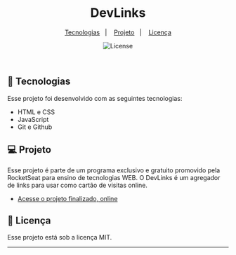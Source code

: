 <h1 align="center"> DevLinks </h1>

<p align="center">
  <a href="#-tecnologias">Tecnologias</a>&nbsp;&nbsp;&nbsp;|&nbsp;&nbsp;&nbsp;
  <a href="#-projeto">Projeto</a>&nbsp;&nbsp;&nbsp;|&nbsp;&nbsp;&nbsp;
  <a href="#memo-licença">Licença</a>
</p>

<p align="center">
  <img alt="License" src="https://img.shields.io/static/v1?label=license&message=MIT&color=49AA26&labelColor=000000">
</p>

<br>


## 🚀 Tecnologias

Esse projeto foi desenvolvido com as seguintes tecnologias:

- HTML e CSS
- JavaScript
- Git e Github

## 💻 Projeto

Esse projeto é parte de um programa exclusivo e gratuito promovido pela RocketSeat para ensino de tecnologias WEB.
O DevLinks é um agregador de links para usar como cartão de visitas online.

- [Acesse o projeto finalizado, online](https://tatianaczapata.github.io/linktree)



## :memo: Licença

Esse projeto está sob a licença MIT.

---


